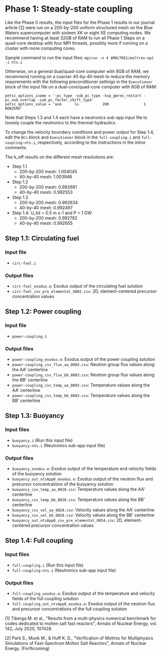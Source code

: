 # Phase 1: Steady-state coupling

Like the Phase 0 results, the input files for the Phase 1 results in our
journal article [2] were run on
a 200-by-200 uniform structured mesh on the Blue Waters supercomputer with
sixteen XK or eight XE computing nodes. We recommend having at least 32GB of
RAM to run all Phase 1 Steps on a quad-core desktop with four MPI threads,
possibly more if running on a cluster with more computing cores.

Sample command to run the input files:
```mpirun -n 4 $MOLTRES/moltres-opt -i nts.i```

Otherwise, on a general dual/quad-core computer with 8GB of RAM, we recommend
running on a coarser 40-by-40 mesh to reduce the memory requirements with the
following preconditioner settings in the ```Executioner``` block of the input
file on a dual-core/quad-core computer with 8GB of RAM:

```
petsc_options_iname = '-pc_type -sub_pc_type -ksp_gmres_restart -pc_asm_overlap -sub_pc_factor_shift_type'
petsc_options_value = 'asm      lu           200                1                NONZERO'
```

Note that Steps 1.3 and 1.4 each have a neutronics sub-app input file to
loosely couple the neutronics to the thermal-hydraulics.

To change the velocity boundary conditions and power output for Step 1.4,
edit the ```BCs``` block and ```Executioner``` block in the
```full-coupling.i``` and ```full-coupling-nts.i```, respectively, according
to the instructions in the inline comments.

The k_eff results on the different mesh resolutions are:
- Step 1.1
  - 200-by-200 mesh: 1.004045
  - 40-by-40 mesh: 1.003946
- Step 1.2
  - 200-by-200 mesh: 0.992661
  - 40-by-40 mesh: 0.992553
- Step 1.3
  - 200-by-200 mesh: 0.992634
  - 40-by-40 mesh: 0.992497
- Step 1.4: U_lid = 0.5 m s-1 and P = 1 GW
  - 200-by-200 mesh: 0.992782
  - 40-by-40 mesh: 0.992655

## Step 1.1: Circulating fuel

### Input file

- ```circ-fuel.i```

### Output files

- ```circ-fuel_exodus.e```: Exodus output of the circulating fuel solution
- ```circ-fuel_csv_pre_elemental_0002.csv```: 2D, element-centered precursor
concentration values

## Step 1.2: Power coupling

### Input file

- ```power-coupling.i```

### Output files

- ```power-coupling_exodus.e```: Exodus output of the power coupling solution
- ```power-coupling_csv_flux_aa_0003.csv```: Neutron group flux values along
the AA' centerline
- ```power-coupling_csv_flux_bb_0003.csv```: Neutron group flux values along
the BB' centerline
- ```power-coupling_csv_temp_aa_0003.csv```: Temperature values along the AA'
centerline
- ```power-coupling_csv_temp_bb_0003.csv```: Temperature values along the BB'
centerline

## Step 1.3: Buoyancy

### Input files

- ```buoyancy.i``` (Run this input file)
- ```buoyancy-nts.i``` (Neutronics sub-app input file)

### Output files

- ```buoyancy_exodus.e```: Exodus output of the temperature and velocity fields
of the buoyancy solution
- ```buoyancy_out_ntsApp0_exodus.e```: Exodus output of the neutron flux and
precursor concentrations of the buoyancy solution
- ```buoyancy_csv_temp_aa_0028.csv```: Temperature values along the AA'
centerline
- ```buoyancy_csv_temp_bb_0028.csv```: Temperature values along the BB'
centerline
- ```buoyancy_csv_vel_aa_0028.csv```: Velocity values along the AA'
centerline
- ```buoyancy_csv_vel_bb_0028.csv```: Velocity values along the BB'
centerline
- ```buoyancy_out_ntsApp0_csv_pre_elemental_0054.csv```: 2D, element-centered
precursor concentration values

## Step 1.4: Full coupling

### Input files

- ```full-coupling.i``` (Run this input file)
- ```full-coupling-nts.i``` (Neutronics sub-app input file)

### Output files

- ```full-coupling_exodus.e```: Exodus output of the temperature and velocity fields
of the full coupling solution
- ```full-coupling_out_ntsApp0_exodus.e```: Exodus output of the neutron flux and
precursor concentrations of the full coupling solution

[1] Tiberga M. et al., "Results from a multi-physics numerical benchmark for codes
dedicated to molten salt fast reactors", Annals of Nuclear Energy, vol. 142,
July 2020, 107428.

[2] Park S., Munk M., & Huff K. D., "Verification of Moltres for Multiphysics
Simulations of Fast-Spectrum Molten Salt Reactors", Annals of Nuclear Energy.
(Forthcoming)
